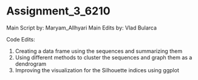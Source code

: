 # Assignment_3_6210
Main Script by: Maryam_Allhyari
Main Edits by: Vlad Bularca

Code Edits:

1. Creating a data frame using the sequences and summarizing them
2. Using different methods to cluster the sequences and graph them as a dendrogram
3. Improving the visualization for the Silhouette indices using ggplot

